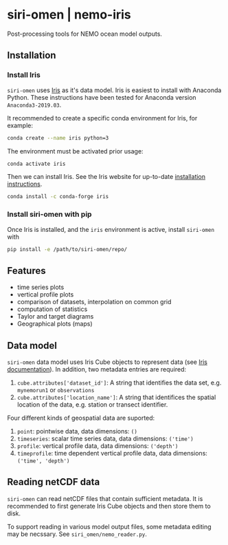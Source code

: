 # siri-omen | nemo-iris

Post-processing tools for NEMO ocean model outputs.

## Installation

### Install Iris

`siri-omen` uses [Iris](https://scitools.org.uk/iris/docs/latest/) as it's
data model. Iris is easiest to install with Anaconda Python. These instructions have been tested for Anaconda version `Anaconda3-2019.03`.

It recommended to create a specific conda environment for Iris, for example:
```bash
conda create --name iris python=3
```

The environment must be activated prior usage:
```bash
conda activate iris
```

Then we can install Iris. See the Iris website for up-to-date [installation instructions](https://scitools.org.uk/iris/docs/latest/installing.html).

```bash
conda install -c conda-forge iris
```

### Install siri-omen with pip

Once Iris is installed, and the `iris` environment is active, install
`siri-omen` with

```bash
pip install -e /path/to/siri-omen/repo/
```

## Features

- time series plots
- vertical profile plots
- comparison of datasets, interpolation on common grid
- computation of statistics
- Taylor and target diagrams
- Geographical plots (maps)

## Data model

`siri-omen` data model uses Iris Cube objects to represent data
(see [Iris documentation](https://scitools.org.uk/iris/docs/latest/userguide/iris_cubes.html)).
In addition, two metadata entries are required:

1. `cube.attributes['dataset_id']`: A string that identifies the data set,
    e.g. `mynemorun1` or `observations`
2. `cube.attributes['location_name']`: A string that identifices the spatial
    location of the data, e.g. station or transect identifier.

Four different kinds of geospatial data are suported:

1. `point`: pointwise data, data dimensions: `()`
2. `timeseries`: scalar time series data, data dimensions: `('time')`
3. `profile`: vertical profile data, data dimensions: `('depth')`
4. `timeprofile`: time dependent vertical profile data, data dimensions: `('time', 'depth')`

## Reading netCDF data

`siri-omen` can read netCDF files that contain sufficient metadata.
It is recommended to first generate Iris Cube objects and then store them to
disk.

To support reading in various model output files, some metadata editing may be
necssary. See `siri_omen/nemo_reader.py`.
